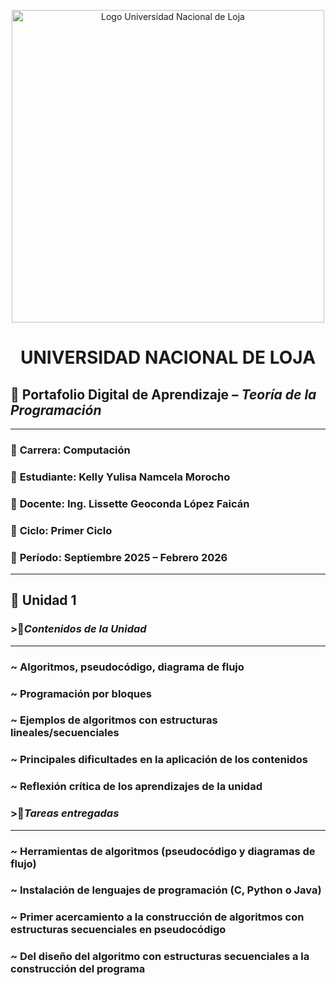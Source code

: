 <p align="center">
  <img src="https://joinforwater.ngo/wp-content/uploads/2022/05/logo-unl-HC-01-e1651758359420.png" 
       alt="Logo Universidad Nacional de Loja" 
       width="500">
</p>
 
  
**<h1 align="center"> UNIVERSIDAD NACIONAL DE LOJA</h1>**


## 🪷 Portafolio Digital de Aprendizaje – *Teoría de la Programación*  

---

### 🌼 **Carrera:**  Computación  
### 🪻 **Estudiante:**  Kelly Yulisa Namcela Morocho  
### 🌼 **Docente:**  Ing. Lissette Geoconda López Faicán  
### 🪻 **Ciclo:**  Primer Ciclo  
### 🌼 **Período:**  Septiembre 2025 – Febrero 2026  

---

## 🍃 Unidad 1 



### >🌷***Contenidos de la Unidad***
---

### ~ **Algoritmos, pseudocódigo, diagrama de flujo**

### ~ **Programación por bloques**

### ~ **Ejemplos de algoritmos con estructuras lineales/secuenciales** 

### ~ **Principales dificultades en la aplicación de los contenidos** 

### ~ **Reflexión crítica de los aprendizajes de la unidad** 


### >🌷***Tareas entregadas***
---

### ~ **Herramientas de algoritmos (pseudocódigo y diagramas de flujo)**

### ~ **Instalación de lenguajes de programación (C, Python o Java)**

### ~ **Primer acercamiento a la construcción de algoritmos con estructuras secuenciales en pseudocódigo**

### ~ **Del diseño del algoritmo con estructuras secuenciales a la construcción del programa**  













